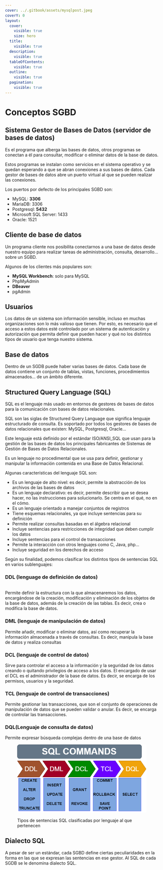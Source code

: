 ```yaml
---
cover: ../.gitbook/assets/mysqlpost.jpeg
coverY: 0
layout:
  cover:
    visible: true
    size: hero
  title:
    visible: true
  description:
    visible: true
  tableOfContents:
    visible: true
  outline:
    visible: true
  pagination:
    visible: true
---
```


# Conceptos SGBD

## Sistema Gestor de Bases de Datos (servidor de bases de datos)

Es el programa que alberga las bases de datos, otros programas se conectan a él para consultar, modificar o eliminar datos de la base de datos.

Estos programas se instalan como servicios en el sistema operativo y se quedan esperando a que se abran conexiones a sus bases de datos. Cada gestor de bases de datos abre un puerto virtual al que se pueden realizar las conexiones.

Los puertos por defecto de los principales SGBD son:

* MySQL: **3306**
* MariaDB: 3306
* Postgresql: **5432**
* Microsoft SQL Server: 1433
* Oracle: 1521

## Cliente de base de datos

Un programa cliente nos posibilita conectarnos a una base de datos desde nuestro equipo para realizar tareas de administración, consulta, desarrollo... sobre un SGBD.

Algunos de los clientes más populares son:

* **MySQL Workbench**: solo para MySQL
* PhpMyAdmin
* **DBeaver**
* pgAdmin

## Usuarios&#x20;

Los datos de un sistema son información sensible, incluso en muchas organizaciones son lo más valioso que tienen. Por esto, es necesario que el acceso a estos datos esté controlado por un sistema de autenticación y autorización que permita definir que pueden hacer y qué no los distintos tipos de usuario que tenga nuestro sistema.

## Base de datos

Dentro de un SGDB puede haber varias bases de datos. Cada base de datos contiene un conjunto de tablas, vistas, funciones, procedimientos almacenados... de un ámbito diferente.

## Structured Query Language (SQL)

SQL es el lenguaje más usado en entornos de gestores de bases de datos para la comunicación con bases de datos relacionales.

SQL son las siglas de Structured Query Language que significa lenguaje estructurado de consulta. Es soportado por todos los gestores de bases de datos relacionales que existen: MySQL, Postgresql, Oracle…

Este lenguaje está definido por el estándar ISO/ANSI\_SQL que usan para la gestión de las bases de datos los principales fabricantes de Sistemas de Gestión de Bases de Datos Relacionales.

Es un lenguaje no procedimental que se usa para definir, gestionar y manipular la información contenida en una Base de Datos Relacional.

Algunas características del lenguaje SQL son:

* Es un lenguaje de alto nivel: es decir, permite la abstracción de los archivos de las bases de datos
* Es un lenguaje declarativo: es decir, permite describir que se desea hacer, no las instrucciones para solucionarlo. Se centra en el qué, no en el cómo.
* Es un lenguaje orientado a manejar conjuntos de registros
* Tiene esquemas relacionales, ya que incluye sentencias para su definición
* Permite realizar consultas basadas en el álgebra relacional
* Incluye sentencias para restricciones de integridad que deben cumplir los datos
* Incluye sentencias para el control de transacciones
* Permite la interacción con otros lenguajes como C, Java, php...
* Incluye seguridad en los derechos de acceso

Según su finalidad, podemos clasificar los distintos tipos de sentencias SQL en varios sublenguajes:

### DDL (lenguage de definición de datos)

\
Permite definir la estructura con la que almacenaremos los datos, encargándose de la creación, modificación y eliminación de los objetos de la base de datos, además de la creación de las tablas. Es decir, crea o modifica la base de datos.

### DML (lenguaje de manipulación de datos)

Permite  añadir, modificar o eliminar datos, así como recuperar la información almacenada a través de consultas. Es decir, manipula la base de datos y realiza consultas

### &#x20;DCL (lenguaje de control de datos)

Sirve para controlar el acceso a la información y la seguridad de los datos creando o quitando privilegios de acceso a los datos. El encargado de usar el DCL es el administrador de la base de datos. Es decir, se encarga de los permisos, usuarios y la seguridad.

### TCL (lenguaje de control de transacciones)

Permite gestionar las transacciones, que son el conjunto de operaciones de manipulación de datos que se pueden validar o anular. Es decir, se encarga de controlar las transacciones.

### DQL(Lenguaje de consulta de datos)

Permite expresar búsqueda complejas dentro de una base de datos

<figure><img src="../.gitbook/assets/image (9).png" alt=""><figcaption><p>Tipos de sentencias SQL clasificadas por lenguaje al que pertenecen</p></figcaption></figure>

## Dialecto SQL

A pesar de ser un estándar, cada SGBD define ciertas peculiaridades en la forma en las que se expresan las sentencias en ese gestor. Al SQL de cada SGDB se le denomina dialecto SQL.
